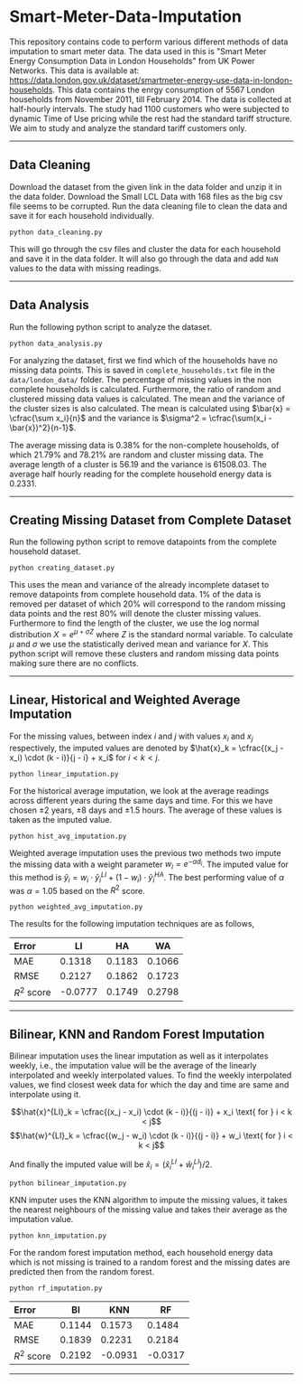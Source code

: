 # Smart-Meter-Data-Imputation

This repository contains code to perform various different methods of data imputation to smart meter data. The data used in this is "Smart Meter Energy Consumption Data in London Households" from UK Power Networks. This data is available at: https://data.london.gov.uk/dataset/smartmeter-energy-use-data-in-london-households. This data contains the enrgy consumption of 5567 London households from November 2011, till February 2014. The data is collected at half-hourly intervals. The study had 1100 customers who were subjected to dynamic Time of Use pricing while the rest had the standard tariff structure. We aim to study and analyze the standard tariff customers only. 

---

## Data Cleaning

Download the dataset from the given link in the data folder and unzip it in the data folder. Download the Small LCL Data with 168 files as the big csv file seems to be corrupted. Run the data cleaning file to clean the data and save it for each household individually. 

```
python data_cleaning.py
```

This will go through the csv files and cluster the data for each household and save it in the data folder. It will also go through the data and add `NaN` values to the data with missing readings. 

---
## Data Analysis

Run the following python script to analyze the dataset. 

```
python data_analysis.py
```

For analyzing the dataset, first we find which of the households have no missing data points. This is saved in `complete_households.txt` file in the `data/london_data/` folder. The percentage of missing values in the non complete households is calculated. Furthermore, the ratio of random and clustered missing data values is calculated. The mean and the variance of the cluster sizes is also calculated. The mean is calculated using $\bar{x} = \cfrac{\sum x_i}{n}$ and the variance is $\sigma^2 = \cfrac{\sum(x_i - \bar{x})^2}{n-1}$. 


The average missing data is 0.38% for the non-complete households, of which 21.79% and 78.21% are random and cluster missing data. The average length of a cluster is 56.19 and the variance is 61508.03. The average half hourly reading for the complete household energy data is 0.2331. 

---

## Creating Missing Dataset from Complete Dataset

Run the following python script to remove datapoints from the complete household dataset. 

```
python creating_dataset.py
```

This uses the mean and variance of the already incomplete dataset to remove datapoints from complete household data. 1% of the data is removed per dataset of which 20% will correspond to the random missing data points and the rest 80% will denote the cluster missing values. Furthermore to find the length of the cluster, we use the log normal distribution $X = e^{\mu + \sigma Z}$ where $Z$ is the standard normal variable. To calculate $\mu$ and $\sigma$ we use the statistically derived mean and variance for $X$. This python script will remove these clusters and random missing data points making sure there are no conflicts.

---

## Linear, Historical and Weighted Average Imputation

For the missing values, between index $i$ and $j$ with values $x_i$ and $x_j$ respectively, the imputed values are denoted by $\hat{x}_k = \cfrac{(x_j - x_i) \cdot (k - i)}{j - i} + x_i$  for $i < k < j$. 

```
python linear_imputation.py
```

For the historical average imputation, we look at the average readings across different years during the same days and time. For this we have chosen $\pm2$ years, $\pm8$ days and $\pm 1.5$ hours. The average of these values is taken as the imputed value.

```
python hist_avg_imputation.py
```

Weighted average imputation uses the previous two methods two impute the missing data with a weight parameter $w_i = e^{-\alpha d_i}$. The imputed value for this method is $\hat{y}_i = w_i \cdot \hat{y}^{LI}_i + (1 - w_i) \cdot \hat{y}^{HA}_i$. The best performing value of $\alpha$ was $\alpha = 1.05$ based on the $R^2$ score. 

```
python weighted_avg_imputation.py
````
The results for the following imputation techniques are as follows, 

| Error | LI | HA | WA | 
| :----- | -- | -- | -- |
| MAE | 0.1318 | 0.1183 | 0.1066 | 
| RMSE | 0.2127 | 0.1862 | 0.1723 | 
| $R^2$ score | -0.0777 | 0.1749 | 0.2798 | 

---

## Bilinear, KNN and Random Forest Imputation

Bilinear imputation uses the linear imputation as well as it interpolates weekly, i.e., the imputation value will be the average of the linearly interpolated and weekly interpolated values. To find the weekly interpolated values, we find closest week data for which the day and time are same and interpolate using it. 

$$\hat{x}^{LI}_k = \cfrac{(x_j - x_i) \cdot (k - i)}{(j - i)} + x_i \text{ for } i < k < j$$
$$\hat{w}^{LI}_k = \cfrac{(w_j - w_i) \cdot (k - i)}{(j - i)} + w_i \text{ for } i < k < j$$

And finally the imputed value will be $\hat{x}_i = (\hat{x}_i^{LI} + \hat{w}^{LI}_i)/ 2$. 

```
python bilinear_imputation.py
```

KNN imputer uses the KNN algorithm to impute the missing values, it takes the nearest neighbours of the missing value and takes their average as the imputation value.

```
python knn_imputation.py
```

For the random forest imputation method, each household energy data which is not missing is trained to a random forest and the missing dates are predicted then from the random forest. 

```
python rf_imputation.py
```
| Error | BI | KNN | RF | 
| :----- | -- | -- | -- |
| MAE | 0.1144 | 0.1573 | 0.1484 | 
| RMSE | 0.1839 | 0.2231 | 0.2184 | 
| $R^2$ score | 0.2192 | -0.0931 | -0.0317 | 

---